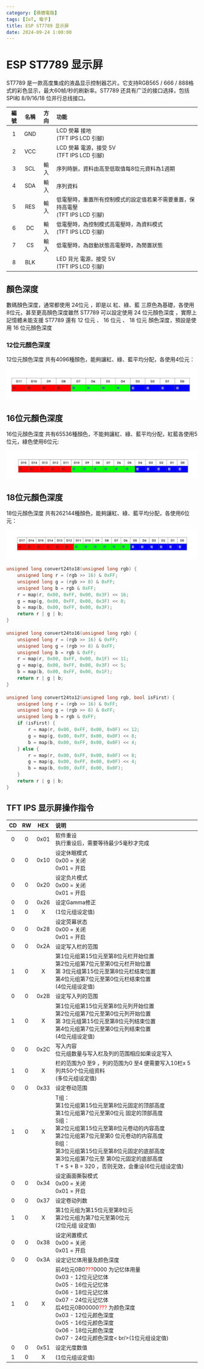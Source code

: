 ```yaml
---
category: [積體電路]
tags: [IoT, 電子]
title: ESP ST7789 显示屏
date: 2024-09-24 1:00:00
---
```


<style>
  table {
    width: 100%
    }
  td {
    vertical-align: center;
    text-align: center;
  }
  table.inputT{
    margin: 10px;
    width: auto;
    margin-left: auto;
    margin-right: auto;
    border: none;
  }
  input{
    text-align: center;
    padding: 0px 10px;
  }
  iframe{
    width: 100%;
    display: block;
    border-style:none;
  }
</style>

# ESP ST7789 显示屏

ST7789 是一款高度集成的液晶显示控制器芯片。它支持RGB565 / 666 / 888格式的彩色显示，最大60帧/秒的刷新率。ST7789 还具有广泛的接口选择，包括SPI和 8/9/16/18 位并行总线接口。

|編號|	名稱|	方向	|功能|
|:---:|:---:|:---:|:---|
|1	|GND	|	|LCD 熒幕 接地<br/>(TFT IPS LCD 引腳)|
|2	|VCC|		|LCD 熒幕 電源，接受 5V<br/>(TFT IPS LCD 引腳)|
|3	|SCL	|輸入|	序列時脈，資料由高至低取值每8位元資料為1週期|
|4	|SDA	|輸入|	序列資料|
|5	|RES	|輸入	|低電壓時，重置所有控制模式的設定值若果不需要重置，保持高電壓<br/>(TFT IPS LCD 引腳)|
|6	|DC|	輸入	|低電壓時，為控制模式高電壓時，為資料模式<br/>(TFT IPS LCD 引腳)|
|7	|CS|	輸入|	低電壓時，為啟動狀態高電壓時，為閒置狀態|
|8|	BLK	||	LED 背光 電源，接受 5V<br/>(TFT IPS LCD 引腳)|

## 顏色深度

數碼顏色深度，通常都使用 24位元 ，即是以 紅、綠、藍 三原色為基礎，各使用 8位元，甚至更高顏色深度雖然 ST7789 可以設定使用 24 位元顏色深度 ，實際上記憶體未能支援
ST7789 還有 12 位元 、 16 位元 、 18 位元 顏色深度，預設是使用 16 位元顏色深度

### 12位元顏色深度

12位元顏色深度 共有4096種顏色，能夠讓紅、綠、藍平均分配，各使用4位元：

![Alt 12 color](../assets/img/esp/color12.png)

## 16位元顏色深度

16位元顏色深度 共有65536種顏色，不能夠讓紅、綠、藍平均分配，紅藍各使用5位元，綠色使用6位元:

![Alt 16 color](../assets/img/esp/color16.png)

## 18位元顏色深度

18位元顏色深度 共有262144種顏色，能夠讓紅、綠、藍平均分配，各使用6位元：

![Alt 18 color](../assets/img/esp/color18.png)

```c
unsigned long convert24to18(unsigned long rgb) {
    unsigned long r = (rgb >> 16) & 0xFF;
    unsigned long g = (rgb >> 8) & 0xFF;
    unsigned long b = rgb & 0xFF;
    r = map(r, 0x00, 0xFF, 0x00, 0x3F) << 16;
    g = map(g, 0x00, 0xFF, 0x00, 0x3F) << 8;
    b = map(b, 0x00, 0xFF, 0x00, 0x3F);
    return r | g | b;
}
 
unsigned long convert24to16(unsigned long rgb) {
    unsigned long r = (rgb >> 16) & 0xFF;
    unsigned long g = (rgb >> 8) & 0xFF;
    unsigned long b = rgb & 0xFF;
    r = map(r, 0x00, 0xFF, 0x00, 0x1F) << 11;
    g = map(g, 0x00, 0xFF, 0x00, 0x3F) << 5;
    b = map(b, 0x00, 0xFF, 0x00, 0x1F);
    return r | g | b;
}
 
unsigned long convert24to12(unsigned long rgb, bool isFirst) {
    unsigned long r = (rgb >> 16) & 0xFF;
    unsigned long g = (rgb >> 8) & 0xFF;
    unsigned long b = rgb & 0xFF;
    if (isFirst) {
        r = map(r, 0x00, 0xFF, 0x00, 0x0F) << 12;
        g = map(g, 0x00, 0xFF, 0x00, 0x0F) << 8;
        b = map(b, 0x00, 0xFF, 0x00, 0x0F) << 4;
    } else {
        r = map(r, 0x00, 0xFF, 0x00, 0x0F) << 8;
        g = map(g, 0x00, 0xFF, 0x00, 0x0F) << 4;
        b = map(b, 0x00, 0xFF, 0x00, 0x0F);
    }
    return r | g | b;
}
```

## TFT IPS 显示屏操作指令

|CD|	RW|HEX|	说明|
|:---:|:---:|:---:|:---|
|0|	0	|0x01|	软件重设<br/>执行重设后，需要等待最少5毫秒才完成|
|0	|0	|0x10	|设定休眠模式<br/>0x00 = 关闭<br/>0x01 = 开启|
|0|	0	|0x20|	设定负片模式<br/>0x00 = 关闭<br/>0x01 = 开启|
 |0|0|	0x26	|设定Gamma修正|
 |1|0|X|(1位元组设定值)|
 |0|	0|		0x28	|设定荧幕状态<br/>0x00 = 关闭<br/>0x01 = 开启|
 |0|	0	|0x2A	|设定写入栏的范围
 |1|0|X|第1位元组第15位元至第8位元栏开始位置<br/>第2位元组第7位元至第0位元栏开始位置<br/>第 3位元组第15位元至第8位元栏结束位置<br/>第4位元组第7位元至第0位元栏结束位置<br/>(4位元组设定值)|
 |0	|0	|0x2B	|设定写入列的范围|
 |1|0|X|第1位元组第15位元至第8位元列开始位置<br/>第2位元组第7位元至第0位元列开始位置<br/>第 3位元组第15位元至第8位元列结束位置<br/>第4位元组第7位元至第0位元列结束位置<br/>(4位元组设定值)|
 |0	|0	|0x2C|	写入内容<br/>位元组数量与写入栏及列的范围相应如果设定写入|
 |1|0|X|栏的范围为0 至9 ，列的范围为0 至4 便需要写入10栏x 5列共50个位元组资料<br/>(多位元组设定值)  |
 |0|	0|	0x33|	设定卷动范围
 |1|0|X|T组：<br/>第1位元组第15位元至第8位元固定的顶部高度<br/>第1位元组第7位元至第0位元 固定的顶部高度<br/>S组：<br/>第2位元组第15位元至第8位元卷动的内容高度<br/>第2位元组第7位元至第0 位元卷动的内容高度<br/>B组：<br/>第3位元组第15位元至第8位元固定的底部高度<br/>第3位元组第7位元至 第0位元固定的底部高度<br/>T + S + B = 320 ，否则无效，会重设(6位元组设定值)|
 |0|	0|	0x34	|设定画面撕裂模式<br/>0x00 = 关闭<br/>0x01 = 开启|
 |0	|0|	0x37	|设定卷动列数|
 |1|0|X|第1位元组为第15位元至第8位元<br/>第2位元组为第7位元至第0位元<br/>(2位元组 设定值)|
 |0	|0|0x38|	设定闲置模式<br/>0x00 = 关闭<br/>0x01 = 开启|
 |0|	0|	0x3A	|设定记忆体用量及颜色深度|
 |1|0|X|前4位元0B0<font color="#FF1000">???</font>0000 为记忆体用量<br/>0x03 - 12位元记忆体<br/>0x05 -  16位元记忆体<br/>0x06 - 18位元记忆体<br/>0x07 - 24位元记忆体<br/>后4位元0B00000<font color="#FF1000">???</font> 为颜色深度<br/>0x03 - 12位元颜色深度<br/>0x05 - 16位元颜色深度<br/>0x06 - 18位元颜色深度<br/>0x07 - 24位元颜色深度<  br/>(1位元组设定值)|
 |0	|0	|0x51|	设定光度数值|
 |1|0|X|(1位元组设定值)|